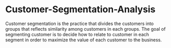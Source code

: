 # Customer-Segmentation-Analysis
Customer segmentation is the practice that divides the customers into groups that reflects similarity among customers in each groups. The goal of segmenting customer is to decide how to relate to customer in each segment in order to maximize the value of each customer to the business.
